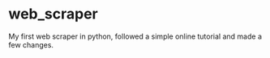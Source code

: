 # web_scraper
My first web scraper in python, followed a simple online tutorial and made a few changes.
